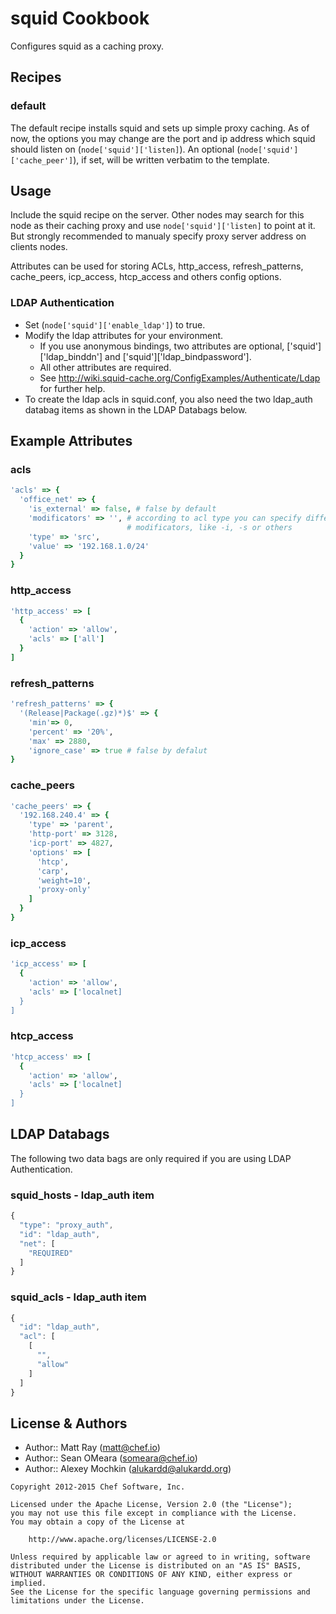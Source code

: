 squid Cookbook
==============
Configures squid as a caching proxy.


Recipes
-------
### default
The default recipe installs squid and sets up simple proxy caching. As of now, the options you may change are the port and ip address which squid should listen on (`node['squid']['listen]`).
An optional (`node['squid']['cache_peer']`), if set, will be written verbatim to the template.


Usage
-----
Include the squid recipe on the server. Other nodes may search for this node as their caching proxy and use `node['squid']['listen]` to point at it. But strongly recommended to manualy specify proxy server address on clients nodes.

Attributes can be used for storing ACLs, http\_access, refresh\_patterns, cache\_peers, icp\_access, htcp\_access and others config options.

### LDAP Authentication

* Set (`node['squid']['enable_ldap']`) to true.
* Modify the ldap attributes for your environment.
  * If you use anonymous bindings, two attributes are optional, ['squid']['ldap_binddn'] and ['squid']['ldap_bindpassword'].
  * All other attributes are required.
  * See http://wiki.squid-cache.org/ConfigExamples/Authenticate/Ldap for further help.
* To create the ldap acls in squid.conf, you also need the two ldap_auth databag items as shown in the LDAP Databags below.

Example Attributes
----------------
### acls
```ruby
'acls' => {
  'office_net' => {
    'is_external' => false, # false by default
    'modificators' => '', # according to acl type you can specify different
                          # modificators, like -i, -s or others
    'type' => 'src',
    'value' => '192.168.1.0/24'
  }
}
```

### http_access
```ruby
'http_access' => [
  {
    'action' => 'allow',
    'acls' => ['all']
  }
]
```

### refresh_patterns
```ruby
'refresh_patterns' => {
  '(Release|Package(.gz)*)$' => {
    'min'=> 0,
    'percent' => '20%',
    'max' => 2880,
    'ignore_case' => true # false by defalut
}
```

### cache_peers
```ruby
'cache_peers' => {
  '192.168.240.4' => {
    'type' => 'parent',
    'http-port' => 3128,
    'icp-port' => 4827,
    'options' => [
      'htcp',
      'carp',
      'weight=10',
      'proxy-only'
    ]
  }
}
```

### icp_access
```ruby
'icp_access' => [
  {
    'action' => 'allow',
    'acls' => ['localnet]
  }
]
```

### htcp_access
```ruby
'htcp_access' => [
  {
    'action' => 'allow',
    'acls' => ['localnet]
  }
]
```

LDAP Databags
-------------

The following two data bags are only required if you are using LDAP Authentication.

### squid_hosts - ldap_auth item
```javascript
{
  "type": "proxy_auth",
  "id": "ldap_auth",
  "net": [
    "REQUIRED"
  ]
}
```

### squid_acls - ldap_auth item
```javascript
{
  "id": "ldap_auth",
  "acl": [
    [
      "",
      "allow"
    ]
  ]
}
```

License & Authors
-----------------
- Author:: Matt Ray (<matt@chef.io>)
- Author:: Sean OMeara (<someara@chef.io>)
- Author:: Alexey Mochkin (<alukardd@alukardd.org>)

```text
Copyright 2012-2015 Chef Software, Inc.

Licensed under the Apache License, Version 2.0 (the "License");
you may not use this file except in compliance with the License.
You may obtain a copy of the License at

    http://www.apache.org/licenses/LICENSE-2.0

Unless required by applicable law or agreed to in writing, software
distributed under the License is distributed on an "AS IS" BASIS,
WITHOUT WARRANTIES OR CONDITIONS OF ANY KIND, either express or implied.
See the License for the specific language governing permissions and
limitations under the License.
```
